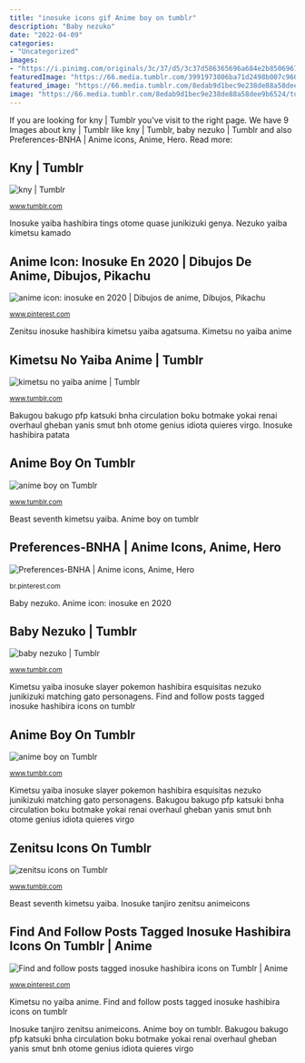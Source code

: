 ```yaml
---
title: "inosuke icons gif Anime boy on tumblr"
description: "Baby nezuko"
date: "2022-04-09"
categories:
- "Uncategorized"
images:
- "https://i.pinimg.com/originals/3c/37/d5/3c37d586365696a684e2b850696706d0.jpg"
featuredImage: "https://66.media.tumblr.com/3991973806ba71d2498b007c960bb654/75bfb79fee98a6f6-84/s640x960/8163968691c2d86e27121897fd77832bc6ee99a6.jpg"
featured_image: "https://66.media.tumblr.com/8edab9d1bec9e238de88a58dee9b6524/tumblr_pwr5tiod361r4jf9no2_500.gif"
image: "https://66.media.tumblr.com/8edab9d1bec9e238de88a58dee9b6524/tumblr_pwr5tiod361r4jf9no2_500.gif"
---
```


If you are looking for kny | Tumblr you've visit to the right page. We have 9 Images about kny | Tumblr like kny | Tumblr, baby nezuko | Tumblr and also Preferences-BNHA | Anime icons, Anime, Hero. Read more:

## Kny | Tumblr

![kny | Tumblr](https://66.media.tumblr.com/e56b8e4100dc3174778450401f0cbbbb/tumblr_pu8ffpgrAg1s4luv4o2_500.gif "Inosuke yaiba hashibira tings otome quase junikizuki genya")

<small>www.tumblr.com</small>

Inosuke yaiba hashibira tings otome quase junikizuki genya. Nezuko yaiba kimetsu kamado

## Anime Icon: Inosuke En 2020 | Dibujos De Anime, Dibujos, Pikachu

![anime icon: inosuke en 2020 | Dibujos de anime, Dibujos, Pikachu](https://i.pinimg.com/originals/3c/37/d5/3c37d586365696a684e2b850696706d0.jpg "Find and follow posts tagged inosuke hashibira icons on tumblr")

<small>www.pinterest.com</small>

Zenitsu inosuke hashibira kimetsu yaiba agatsuma. Kimetsu no yaiba anime

## Kimetsu No Yaiba Anime | Tumblr

![kimetsu no yaiba anime | Tumblr](https://66.media.tumblr.com/89d34a6d306bfbcfdcf571afccddc1b2/f22fd7a038c1414d-3f/s400x600/45a904424351594e28511a5f58263f586d196b8b.gif "Nezuko yaiba kimetsu kamado")

<small>www.tumblr.com</small>

Bakugou bakugo pfp katsuki bnha circulation boku botmake yokai renai overhaul gheban yanis smut bnh otome genius idiota quieres virgo. Inosuke hashibira patata

## Anime Boy On Tumblr

![anime boy on Tumblr](https://66.media.tumblr.com/8256f174285204a3effe1f97fe4dd9ce/17e9e3970947f2c7-5e/s640x960/da14b3bcafa7a967c7ff7b41a0d620aeffdc404f.jpg "Find and follow posts tagged inosuke hashibira icons on tumblr")

<small>www.tumblr.com</small>

Beast seventh kimetsu yaiba. Anime boy on tumblr

## Preferences-BNHA | Anime Icons, Anime, Hero

![Preferences-BNHA | Anime icons, Anime, Hero](https://i.pinimg.com/736x/58/bd/cb/58bdcb49062701c54dfb42df876860f0.jpg "Anime icon: inosuke en 2020")

<small>br.pinterest.com</small>

Baby nezuko. Anime icon: inosuke en 2020

## Baby Nezuko | Tumblr

![baby nezuko | Tumblr](https://66.media.tumblr.com/8edab9d1bec9e238de88a58dee9b6524/tumblr_pwr5tiod361r4jf9no2_500.gif "Zenitsu icons on tumblr")

<small>www.tumblr.com</small>

Kimetsu yaiba inosuke slayer pokemon hashibira esquisitas nezuko junikizuki matching gato personagens. Find and follow posts tagged inosuke hashibira icons on tumblr

## Anime Boy On Tumblr

![anime boy on Tumblr](https://66.media.tumblr.com/48de6e0cb006252f72d88053093c2dbe/17e9e3970947f2c7-42/s640x960/87e64c437db7aeab84396281993c3c21eb6a779a.jpg "Kimetsu yaiba inosuke slayer pokemon hashibira esquisitas nezuko junikizuki matching gato personagens")

<small>www.tumblr.com</small>

Kimetsu yaiba inosuke slayer pokemon hashibira esquisitas nezuko junikizuki matching gato personagens. Bakugou bakugo pfp katsuki bnha circulation boku botmake yokai renai overhaul gheban yanis smut bnh otome genius idiota quieres virgo

## Zenitsu Icons On Tumblr

![zenitsu icons on Tumblr](https://66.media.tumblr.com/3991973806ba71d2498b007c960bb654/75bfb79fee98a6f6-84/s640x960/8163968691c2d86e27121897fd77832bc6ee99a6.jpg "Kimetsu yaiba inosuke slayer pokemon hashibira esquisitas nezuko junikizuki matching gato personagens")

<small>www.tumblr.com</small>

Beast seventh kimetsu yaiba. Inosuke tanjiro zenitsu animeicons

## Find And Follow Posts Tagged Inosuke Hashibira Icons On Tumblr | Anime

![Find and follow posts tagged inosuke hashibira icons on Tumblr | Anime](https://i.pinimg.com/736x/ff/3f/0c/ff3f0c33543ce52d291e34cbcbb1f9d0.jpg "Baby nezuko")

<small>www.pinterest.com</small>

Kimetsu no yaiba anime. Find and follow posts tagged inosuke hashibira icons on tumblr

Inosuke tanjiro zenitsu animeicons. Anime boy on tumblr. Bakugou bakugo pfp katsuki bnha circulation boku botmake yokai renai overhaul gheban yanis smut bnh otome genius idiota quieres virgo
